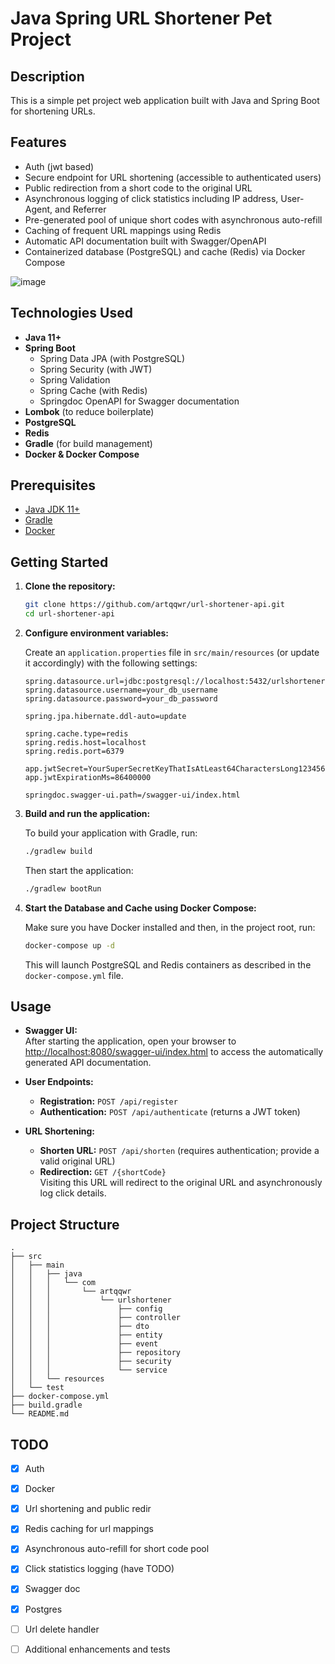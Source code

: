 # Java Spring URL Shortener Pet Project

## Description

This is a simple pet project web application built with Java and Spring Boot for shortening URLs.

## Features

- Auth (jwt based)
- Secure endpoint for URL shortening (accessible to authenticated users)
- Public redirection from a short code to the original URL
- Asynchronous logging of click statistics including IP address, User-Agent, and Referrer
- Pre-generated pool of unique short codes with asynchronous auto-refill
- Caching of frequent URL mappings using Redis
- Automatic API documentation built with Swagger/OpenAPI
- Containerized database (PostgreSQL) and cache (Redis) via Docker Compose

![image](https://github.com/user-attachments/assets/bd7cdfce-5497-4b1a-9dbb-25f3a6108b9f)


## Technologies Used

- **Java 11+**
- **Spring Boot**
  - Spring Data JPA (with PostgreSQL)
  - Spring Security (with JWT)
  - Spring Validation
  - Spring Cache (with Redis)
  - Springdoc OpenAPI for Swagger documentation
- **Lombok** (to reduce boilerplate)
- **PostgreSQL**
- **Redis**
- **Gradle** (for build management)
- **Docker & Docker Compose**

## Prerequisites

- [Java JDK 11+](https://openjdk.java.net/)
- [Gradle](https://gradle.org/)
- [Docker](https://www.docker.com/) 

## Getting Started

1. **Clone the repository:**

   ```bash
   git clone https://github.com/artqqwr/url-shortener-api.git
   cd url-shortener-api
   ```

2. **Configure environment variables:**

   Create an `application.properties` file in `src/main/resources` (or update it accordingly) with the following settings:

   ```properties
   spring.datasource.url=jdbc:postgresql://localhost:5432/urlshortener
   spring.datasource.username=your_db_username
   spring.datasource.password=your_db_password
   
   spring.jpa.hibernate.ddl-auto=update

   spring.cache.type=redis
   spring.redis.host=localhost
   spring.redis.port=6379

   app.jwtSecret=YourSuperSecretKeyThatIsAtLeast64CharactersLong12345678!!!
   app.jwtExpirationMs=86400000

   springdoc.swagger-ui.path=/swagger-ui/index.html
   ```

3. **Build and run the application:**

   To build your application with Gradle, run:

   ```bash
   ./gradlew build
   ```

   Then start the application:

   ```bash
   ./gradlew bootRun
   ```

4. **Start the Database and Cache using Docker Compose:**

   Make sure you have Docker installed and then, in the project root, run:

   ```bash
   docker-compose up -d
   ```

   This will launch PostgreSQL and Redis containers as described in the `docker-compose.yml` file.

## Usage

- **Swagger UI:**  
  After starting the application, open your browser to [http://localhost:8080/swagger-ui/index.html](http://localhost:8080/swagger-ui/index.html) to access the automatically generated API documentation.

- **User Endpoints:**
  - **Registration:** `POST /api/register`
  - **Authentication:** `POST /api/authenticate` (returns a JWT token)

- **URL Shortening:**
  - **Shorten URL:** `POST /api/shorten` (requires authentication; provide a valid original URL)
  - **Redirection:** `GET /{shortCode}`  
    Visiting this URL will redirect to the original URL and asynchronously log click details.

## Project Structure

```plaintext
.
├── src
│   ├── main
│   │   ├── java
│   │   │   └── com
│   │   │       └── artqqwr
│   │   │           └── urlshortener
│   │   │               ├── config
│   │   │               ├── controller
│   │   │               ├── dto
│   │   │               ├── entity
│   │   │               ├── event
│   │   │               ├── repository
│   │   │               ├── security
│   │   │               └── service
│   │   └── resources
│   └── test
├── docker-compose.yml
├── build.gradle
└── README.md
```

## TODO

- [X] Auth
- [X] Docker
- [X] Url shortening and public redir
- [X] Redis caching for url mappings
- [X] Asynchronous auto-refill for short code pool
- [X] Click statistics logging (have TODO)
- [X] Swagger doc
- [X] Postgres
- [ ] Url delete handler 
- [ ] Additional enhancements and tests

